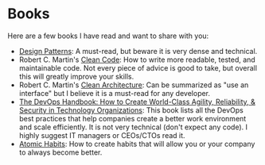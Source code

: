 # Books

Here are a few books I have read and want to share with you:

- [Design Patterns](https://www.amazon.com/Design-Patterns-Object-Oriented-Addison-Wesley-Professional-ebook/dp/B000SEIBB8): A must-read, but beware it is very dense and technical.
- Robert C. Martin's [Clean Code](https://www.amazon.com/Clean-Code-Handbook-Software-Craftsmanship-ebook/dp/B001GSTOAM/): How to write more readable, tested, and maintainable code. Not every piece of advice is good to take, but overall this will greatly improve your skills.
- Robert C. Martin's [Clean Architecture](https://www.amazon.com/Clean-Architecture-Craftsmans-Software-Structure/dp/0134494164/): Can be summarized as "use an interface" but I believe it is a must-read for any developer.
- [The DevOps Handbook: How to Create World-Class Agility, Reliability, & Security in Technology Organizations](https://www.amazon.com/DevOps-Handbook-World-Class-Reliability-Organizations/dp/1950508404): This book lists all the DevOps best practices that help companies create a better work environment and scale efficiently. It is not very technical (don't expect any code). I highly suggest IT managers or CEOs/CTOs read it.
- [Atomic Habits](https://www.amazon.com/Atomic-Habits-Proven-Build-Break/dp/0735211299/): How to create habits that will allow you or your company to always become better.
